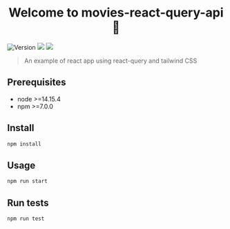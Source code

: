 <h1 align="center">Welcome to movies-react-query-api 👋</h1>
<p>
  <img alt="Version" src="https://img.shields.io/badge/version-1.0.0-blue.svg?cacheSeconds=2592000" />
  <img src="https://img.shields.io/badge/node-%3E%3D14.15.4" />
  <img src="https://img.shields.io/badge/npm-%3E%3D7.0.0-blue.svg" />
</p>

> An example of react app using react-query and tailwind CSS

## Prerequisites

- node >=14.15.4
- npm >=7.0.0

## Install

```sh
npm install
```

## Usage

```sh
npm run start
```

## Run tests

```sh
npm run test
```